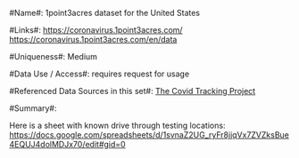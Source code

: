 #Name#: 1point3acres dataset for the United States

#Links#:
https://coronavirus.1point3acres.com/
https://coronavirus.1point3acres.com/en/data

#Uniqueness#: Medium

#Data Use / Access#: requires request for usage 

#Referenced Data Sources in this set#: [The Covid Tracking Project](https://github.com/AustinWalsh/Datasets-COVID-19/blob/master/TheCOVIDTrackingProject.md)

#Summary#:


Here is a sheet with known drive through testing locations: https://docs.google.com/spreadsheets/d/1svnaZ2UG_ryFr8jjqVx7ZVZksBue4EQUJ4dolMDJx70/edit#gid=0
